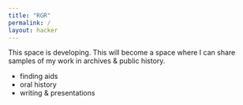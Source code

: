 ```yaml
---
title: "RGR"
permalink: /
layout: hacker
---
```


This space is developing. This will become a space where I can share samples of my work in archives & public history.

- finding aids
- oral history 
- writing & presentations 
